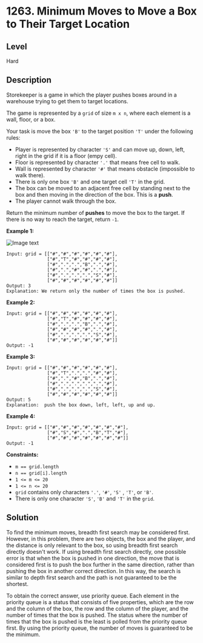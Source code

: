# 1263. Minimum Moves to Move a Box to Their Target Location
## Level
Hard

## Description
Storekeeper is a game in which the player pushes boxes around in a warehouse trying to get them to target locations.

The game is represented by a `grid` of size `m x n`, where each element is a wall, floor, or a box.

Your task is move the box `'B'` to the target position `'T'` under the following rules:

* Player is represented by character `'S'` and can move up, down, left, right in the grid if it is a floor (empy cell).
* Floor is represented by character `'.'` that means free cell to walk.
* Wall is represented by character `'#'` that means obstacle (impossible to walk there). 
* There is only one box `'B'` and one target cell `'T'` in the grid.
* The box can be moved to an adjacent free cell by standing next to the box and then moving in the direction of the box. This is a **push**.
* The player cannot walk through the box.

Return the minimum number of **pushes** to move the box to the target. If there is no way to reach the target, return `-1`.

**Example 1:**

![Image text](https://assets.leetcode.com/uploads/2019/11/06/sample_1_1620.png)
```
Input: grid = [["#","#","#","#","#","#"],
               ["#","T","#","#","#","#"],
               ["#",".",".","B",".","#"],
               ["#",".","#","#",".","#"],
               ["#",".",".",".","S","#"],
               ["#","#","#","#","#","#"]]
Output: 3
Explanation: We return only the number of times the box is pushed.
```
**Example 2:**
```
Input: grid = [["#","#","#","#","#","#"],
               ["#","T","#","#","#","#"],
               ["#",".",".","B",".","#"],
               ["#","#","#","#",".","#"],
               ["#",".",".",".","S","#"],
               ["#","#","#","#","#","#"]]
Output: -1
```
**Example 3:**
```
Input: grid = [["#","#","#","#","#","#"],
               ["#","T",".",".","#","#"],
               ["#",".","#","B",".","#"],
               ["#",".",".",".",".","#"],
               ["#",".",".",".","S","#"],
               ["#","#","#","#","#","#"]]
Output: 5
Explanation:  push the box down, left, left, up and up.
```
**Example 4:**
```
Input: grid = [["#","#","#","#","#","#","#"],
               ["#","S","#",".","B","T","#"],
               ["#","#","#","#","#","#","#"]]
Output: -1
```

**Constraints:**

* `m == grid.length`
* `n == grid[i].length`
* `1 <= m <= 20`
* `1 <= n <= 20`
* `grid` contains only characters `'.'`, `'#'`, `'S'` , `'T'`, or `'B'`.
* There is only one character `'S'`, `'B'` and `'T'` in the `grid`.

## Solution
To find the minimum moves, breadth first search may be considered first. However, in this problem, there are two objects, the box and the player, and the distance is only relevant to the box, so using breadth first search directly doesn't work. If using breadth first search directly, one possible error is that when the box is pushed in one direction, the move that is considered first is to push the box further in the same direction, rather than pushing the box in another correct direction. In this way, the search is similar to depth first search and the path is not guaranteed to be the shortest.

To obtain the correct answer, use priority queue. Each element in the priority queue is a status that consists of five properties, which are the row and the column of the box, the row and the column of the player, and the number of times that the box is pushed. The status where the number of times that the box is pushed is the least is polled from the priority queue first. By using the priority queue, the number of moves is guaranteed to be the minimum.
